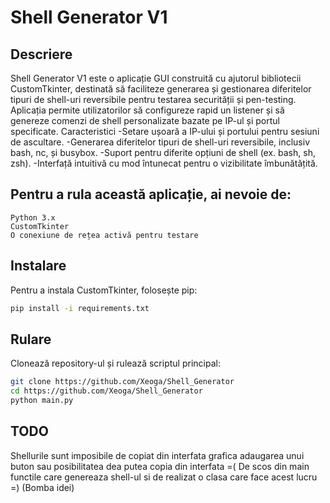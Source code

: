 # Shell Generator V1
## Descriere

Shell Generator V1 este o aplicație GUI construită cu ajutorul bibliotecii CustomTkinter, destinată să faciliteze generarea și gestionarea diferitelor tipuri de shell-uri reversibile pentru testarea securității și pen-testing. Aplicația permite utilizatorilor să configureze rapid un listener și să genereze comenzi de shell personalizate bazate pe IP-ul și portul specificate.
Caracteristici
    -Setare ușoară a IP-ului și portului pentru sesiuni de ascultare.
    -Generarea diferitelor tipuri de shell-uri reversibile, inclusiv bash, nc, și busybox.
    -Suport pentru diferite opțiuni de shell (ex. bash, sh, zsh).
    -Interfață intuitivă cu mod întunecat pentru o vizibilitate îmbunătățită.

## Pentru a rula această aplicație, ai nevoie de:
    Python 3.x
    CustomTkinter
    O conexiune de rețea activă pentru testare

## Instalare
Pentru a instala CustomTkinter, folosește pip:
```bash
pip install -i requirements.txt
```
## Rulare
Clonează repository-ul și rulează scriptul principal:
```bash
git clone https://github.com/Xeoga/Shell_Generator
cd https://github.com/Xeoga/Shell_Generator
python main.py
```
## TODO
Shellurile sunt imposibile de copiat din interfata grafica adaugarea unui buton sau posibilitatea dea putea copia din interfata =(
De scos din main functile care genereaza shell-ul si de realizat o clasa care face acest lucru =) (Bomba idei)